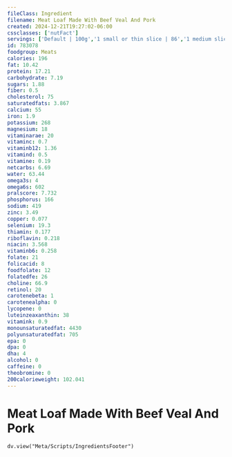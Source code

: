 ```yaml
---
fileClass: Ingredient
filename: Meat Loaf Made With Beef Veal And Pork
created: 2024-12-21T19:27:02-06:00
cssclasses: ['nutFact']
servings: ['Default | 100g','1 small or thin slice | 86','1 medium slice | 108','1 large slice | 144','1 cocktail meatball | 7','1 small meatball | 14','1 medium meatball | 28','1 large meatball | 42','1 small patty | 81','1 medium patty | 101']
id: 783078
foodgroup: Meats
calories: 196
fat: 10.42
protein: 17.21
carbohydrate: 7.19
sugars: 1.88
fiber: 0.5
cholesterol: 75
saturatedfats: 3.867
calcium: 55
iron: 1.9
potassium: 268
magnesium: 18
vitaminarae: 20
vitaminc: 0.7
vitaminb12: 1.36
vitamind: 0.5
vitamine: 0.19
netcarbs: 6.69
water: 63.44
omega3s: 4
omega6s: 602
pralscore: 7.732
phosphorus: 166
sodium: 419
zinc: 3.49
copper: 0.077
selenium: 19.3
thiamin: 0.177
riboflavin: 0.218
niacin: 3.568
vitaminb6: 0.258
folate: 21
folicacid: 8
foodfolate: 12
folatedfe: 26
choline: 66.9
retinol: 20
carotenebeta: 1
carotenealpha: 0
lycopene: 0
luteinzeaxanthin: 38
vitamink: 0.9
monounsaturatedfat: 4430
polyunsaturatedfat: 705
epa: 0
dpa: 0
dha: 4
alcohol: 0
caffeine: 0
theobromine: 0
200calorieweight: 102.041
---
```


# Meat Loaf Made With Beef Veal And Pork

```dataviewjs
dv.view("Meta/Scripts/IngredientsFooter")
```